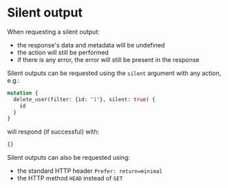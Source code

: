 # Silent output

When requesting a silent output:
  - the response's data and metadata will be undefined
  - the action will still be performed
  - if there is any error, the error will still be present in the response

Silent outputs can be requested using the `silent` argument with any action,
e.g.:

```graphql
mutation {
  delete_user(filter: {id: "1"}, silent: true) {
    id
  }
}
```

will respond (if successful) with:

```json
{}
```

Silent outputs can also be requested using:
  - the standard HTTP header `Prefer: return=minimal`
  - the HTTP method `HEAD` instead of `GET`
